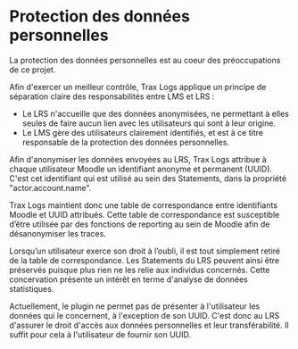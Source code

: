 # Protection des données personnelles

La protection des données personnelles est au coeur des préoccupations de ce projet.

Afin d'exercer un meilleur contrôle, Trax Logs applique un principe de séparation claire des responsabilités entre LMS et LRS :
* Le LRS n'accueille que des données anonymisées, ne permettant à elles seules de faire aucun lien avec les utilisateurs qui sont à leur origine.
* Le LMS gère des utilisateurs clairement identifiés, et est à ce titre responsable de la protection des données personnelles.

Afin d'anonymiser les données envoyées au LRS, Trax Logs attribue à chaque utilisateur Moodle un identifiant anonyme et permanent (UUID).
C'est cet identifiant qui est utilisé au sein des Statements, dans la propriété "actor.account.name". 

Trax Logs maintient donc une table de correspondance entre identifiants Moodle et UUID attribués. 
Cette table de correspondance est susceptible d’être utilisée par des fonctions de reporting au sein de Moodle afin de désanonymiser les traces.

Lorsqu’un utilisateur exerce son droit à l’oubli, il est tout simplement retiré de la table de correspondance. 
Les Statements du LRS peuvent ainsi être préservés puisque plus rien ne les relie aux individus concernés.
Cette concervation présente un intérêt en terme d'analyse de données statistiques.

Actuellement, le plugin ne permet pas de présenter à l'utilisateur les données qui le concernent, à l'exception de son UUID.
C'est donc au LRS d'assurer le droit d'accès aux données personnelles et leur transférabilité.
Il suffit pour cela à l'utilisateur de fournir son UUID.

